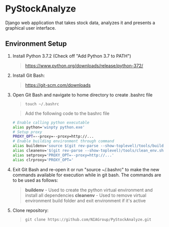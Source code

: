# PyStockAnalyze
Django web application that takes stock data, analyzes it and presents a graphical user interface.

## Environment Setup
1. Install Python 3.7.2 (Check off "Add Python 3.7 to PATH")
   > https://www.python.org/downloads/release/python-372/
2. Install Git Bash:
   > https://git-scm.com/downloads
3. Open Git Bash and navigate to home directory to create .bashrc file
   > ```touch ~/.bashrc```

   > Add the following code to the bashrc file
   ```bash
   # Enable calling python executable
   alias python='winpty python.exe'
   # Setup proxy
   PROXY_OPT=--proxy=--proxy=http://...
   # Enable building environment through command
   alias buildenv='source $(git rev-parse --show-toplevel)/tools/build_env.sh'
   alias cleanenv='$(git rev-parse --show-toplevel)/tools/clean_env.sh'
   alias setproxy='PROXY_OPT=--proxy=http://...'
   alias clrproxy='PROXY_OPT='
   ```

4. Exit Git Bash and re-open it or run "source ~/.bashrc" to make the new commands available for execution while in git bash. The commands are to be used as follows:
   > **buildenv** - Used to create the python virtual environment and install all dependencies
   > **cleanenv** - Used to remove virtual environment build folder and exit environment if it's active

5. Clone repository:
   > ```git clone https://github.com/NIAGroup/PyStockAnalyze.git```

